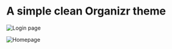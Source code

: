 # A simple clean Organizr theme

![Login page](https://raw.githubusercontent.com/tmayoff/OrganizrCleanTheme/master/docs/images/Login.png)

![Homepage](https://raw.githubusercontent.com/tmayoff/OrganizrCleanTheme/master/docs/images/Homepage.png)
